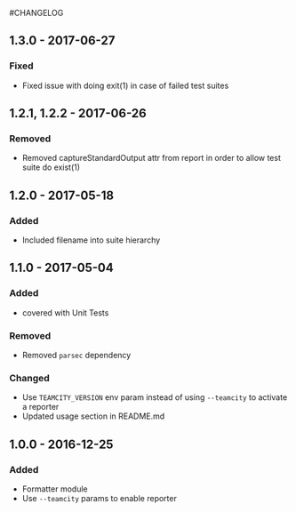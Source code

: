 #CHANGELOG

## 1.3.0 - 2017-06-27
### Fixed
- Fixed issue with doing exit(1) in case of failed test suites

## 1.2.1, 1.2.2 - 2017-06-26
### Removed
- Removed captureStandardOutput attr from report in order to allow test suite do exist(1)

## 1.2.0 - 2017-05-18
### Added
- Included filename into suite hierarchy

## 1.1.0 - 2017-05-04
### Added
- covered with Unit Tests

### Removed
- Removed `parsec` dependency

### Changed
- Use `TEAMCITY_VERSION` env param instead of using `--teamcity` to activate a reporter
- Updated usage section in README.md

## 1.0.0 - 2016-12-25
### Added
- Formatter module
- Use `--teamcity` params to enable reporter
